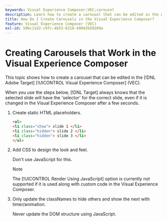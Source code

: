 ```yaml
---
keywords: Visual Experience Composer;VEC;carousel
description: Learn how to create a carousel that can be edited in the Adobe Target Visual Experience Composer (VEC).
title: How Do I Create Carousels in the Visual Experience Composer?
feature: Visual Experience Composer (VEC)
exl-id: 50bc11d2-c9fc-4b53-8218-49842b59269a
---
```

# Creating Carousels that Work in the Visual Experience Composer

This topic shows how to create a carousel that can be edited in the [!DNL Adobe Target] [!UICONTROL Visual Experience Composer] (VEC).

When you use the steps below, [!DNL Target] always knows that the selected slide will have the 'selector' for the correct slide, even if it is changed in the Visual Experience Composer after a few seconds. 

1. Create static HTML placeholders.

   ```html
   <ul>
   <li class="show"> slide 1 </li>
   <li class="hidden"> slide 2 </li>
   <li class="hidden"> slide 3 </li>
   </ul>
   ```

1. Add CSS to design the look and feel.

   Don't use JavaScript for this.

   >[!NOTE]
   >
   >The [!UICONTROL Render Using JavaScript] option is currently not supported if it is used along with custom code in the Visual Experience Composer.

1. Only update the classNames to hide others and show the next with timer/animation.

   Never update the DOM structure using JavaScript.
